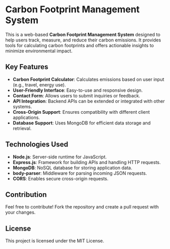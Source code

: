 # Carbon Footprint Management System

This is a web-based **Carbon Footprint Management System** designed to help users track, measure, and reduce their carbon emissions. It provides tools for calculating carbon footprints and offers actionable insights to minimize environmental impact.

## Key Features
- **Carbon Footprint Calculator**: Calculates emissions based on user input (e.g., travel, energy use).
- **User-Friendly Interface**: Easy-to-use and responsive design.
- **Contact Form**: Allows users to submit inquiries or feedback.
- **API Integration**: Backend APIs can be extended or integrated with other systems.
- **Cross-Origin Support**: Ensures compatibility with different client applications.
- **Database Support**: Uses MongoDB for efficient data storage and retrieval.

## Technologies Used
- **Node.js**: Server-side runtime for JavaScript.
- **Express.js**: Framework for building APIs and handling HTTP requests.
- **MongoDB**: NoSQL database for storing application data.
- **body-parser**: Middleware for parsing incoming JSON requests.
- **CORS**: Enables secure cross-origin requests.

## Contribution
Feel free to contribute! Fork the repository and create a pull request with your changes.

## License
This project is licensed under the MIT License.


